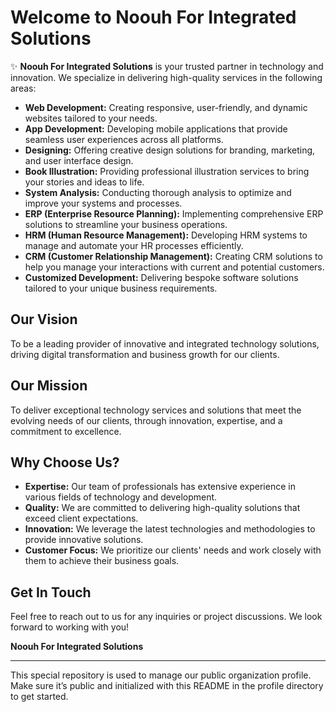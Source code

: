 # Welcome to Noouh For Integrated Solutions

✨ **Noouh For Integrated Solutions** is your trusted partner in technology and innovation. We specialize in delivering high-quality services in the following areas:

- **Web Development:** Creating responsive, user-friendly, and dynamic websites tailored to your needs.
- **App Development:** Developing mobile applications that provide seamless user experiences across all platforms.
- **Designing:** Offering creative design solutions for branding, marketing, and user interface design.
- **Book Illustration:** Providing professional illustration services to bring your stories and ideas to life.
- **System Analysis:** Conducting thorough analysis to optimize and improve your systems and processes.
- **ERP (Enterprise Resource Planning):** Implementing comprehensive ERP solutions to streamline your business operations.
- **HRM (Human Resource Management):** Developing HRM systems to manage and automate your HR processes efficiently.
- **CRM (Customer Relationship Management):** Creating CRM solutions to help you manage your interactions with current and potential customers.
- **Customized Development:** Delivering bespoke software solutions tailored to your unique business requirements.

## Our Vision
To be a leading provider of innovative and integrated technology solutions, driving digital transformation and business growth for our clients.

## Our Mission
To deliver exceptional technology services and solutions that meet the evolving needs of our clients, through innovation, expertise, and a commitment to excellence.

## Why Choose Us?
- **Expertise:** Our team of professionals has extensive experience in various fields of technology and development.
- **Quality:** We are committed to delivering high-quality solutions that exceed client expectations.
- **Innovation:** We leverage the latest technologies and methodologies to provide innovative solutions.
- **Customer Focus:** We prioritize our clients' needs and work closely with them to achieve their business goals.

## Get In Touch
Feel free to reach out to us for any inquiries or project discussions. We look forward to working with you!

**Noouh For Integrated Solutions**

---

This special repository is used to manage our public organization profile. Make sure it’s public and initialized with this README in the profile directory to get started.
